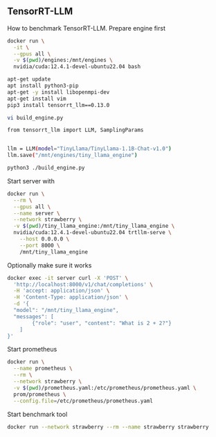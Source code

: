 ## TensorRT-LLM

How to benchmark TensorRT-LLM. Prepare engine first

```bash
docker run \
  -it \
  --gpus all \
  -v $(pwd)/engines:/mnt/engines \
  nvidia/cuda:12.4.1-devel-ubuntu22.04 bash

apt-get update
apt install python3-pip
apt-get -y install libopenmpi-dev
apt-get install vim
pip3 install tensorrt_llm==0.13.0
```

```bash
vi build_engine.py
```

```bash
from tensorrt_llm import LLM, SamplingParams


llm = LLM(model="TinyLlama/TinyLlama-1.1B-Chat-v1.0")
llm.save("/mnt/engines/tiny_llama_engine")
```

```bash
python3 ./build_engine.py
```

Start server with

```bash
docker run \
  --rm \
  --gpus all \
  --name server \
  --network strawberry \
  -v $(pwd)/tiny_llama_engine:/mnt/tiny_llama_engine \
  nvidia/cuda:12.4.1-devel-ubuntu22.04 trtllm-serve \
    --host 0.0.0.0 \
    --port 8000 \
    /mnt/tiny_llama_engine
```

Optionally make sure it works

```bash
docker exec -it server curl -X 'POST' \
  'http://localhost:8000/v1/chat/completions' \
  -H 'accept: application/json' \
  -H 'Content-Type: application/json' \
  -d '{
  "model": "/mnt/tiny_llama_engine",
  "messages": [
        {"role": "user", "content": "What is 2 + 2?"}
    ]
}'
```

Start prometheus

```bash
docker run \
  --name prometheus \
  --rm \
  --network strawberry \
  -v $(pwd)/prometheus.yaml:/etc/prometheus/prometheus.yaml \
  prom/prometheus \
  --config.file=/etc/prometheus/prometheus.yaml
```

Start benchmark tool

```bash
docker run --network strawberry --rm --name strawberry strawberry
```
